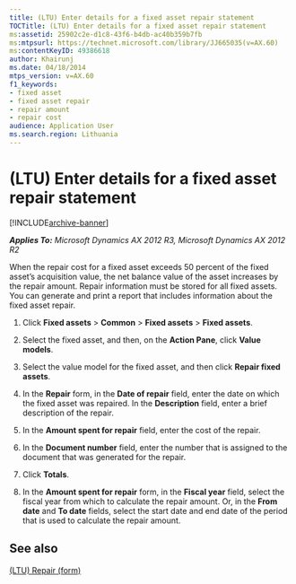 ```yaml
---
title: (LTU) Enter details for a fixed asset repair statement
TOCTitle: (LTU) Enter details for a fixed asset repair statement
ms:assetid: 25902c2e-d1c8-43f6-b4db-ac40b359b7fb
ms:mtpsurl: https://technet.microsoft.com/library/JJ665035(v=AX.60)
ms:contentKeyID: 49386618
author: Khairunj
ms.date: 04/18/2014
mtps_version: v=AX.60
f1_keywords:
- fixed asset
- fixed asset repair
- repair amount
- repair cost
audience: Application User
ms.search.region: Lithuania
---
```


# (LTU) Enter details for a fixed asset repair statement 


[!INCLUDE[archive-banner](includes/archive-banner.md)]


_**Applies To:** Microsoft Dynamics AX 2012 R3, Microsoft Dynamics AX 2012 R2_

When the repair cost for a fixed asset exceeds 50 percent of the fixed asset’s acquisition value, the net balance value of the asset increases by the repair amount. Repair information must be stored for all fixed assets. You can generate and print a report that includes information about the fixed asset repair.

1.  Click **Fixed assets** \> **Common** \> **Fixed assets** \> **Fixed assets**.

2.  Select the fixed asset, and then, on the **Action Pane**, click **Value models**.

3.  Select the value model for the fixed asset, and then click **Repair fixed assets**.

4.  In the **Repair** form, in the **Date of repair** field, enter the date on which the fixed asset was repaired. In the **Description** field, enter a brief description of the repair.

5.  In the **Amount spent for repair** field, enter the cost of the repair.

6.  In the **Document number** field, enter the number that is assigned to the document that was generated for the repair.

7.  Click **Totals**.

8.  In the **Amount spent for repair** form, in the **Fiscal year** field, select the fiscal year from which to calculate the repair amount. Or, in the **From date** and **To date** fields, select the start date and end date of the period that is used to calculate the repair amount.

## See also

[(LTU) Repair (form)](https://technet.microsoft.com/library/jj665105\(v=ax.60\))

  


